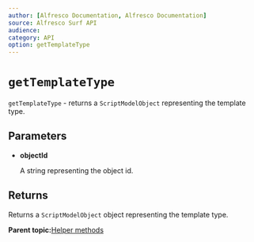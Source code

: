 ```yaml
---
author: [Alfresco Documentation, Alfresco Documentation]
source: Alfresco Surf API
audience: 
category: API
option: getTemplateType
---
```


# `getTemplateType`

`getTemplateType` - returns a `ScriptModelObject` representing the template type.

## Parameters

-   **objectId**

    A string representing the object id.


## Returns

Returns a `ScriptModelObject` object representing the template type.

**Parent topic:**[Helper methods](../references/APISurf-ScriptSiteData-Helper-helper.md)

